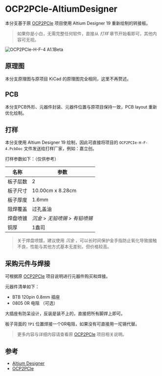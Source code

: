 
# OCP2PCIe-AltiumDesigner

本分支基于原 [OCP2PCIe](https://github.com/xiaoxinpro/OCP2PCIe-AltiumDesigner/tree/KiCad-V1) 项目使用 Altium Designer 19 重新绘制的转接板。

> 如果你是小白，无需完整任何软件，直接从 *打样* 章节开始看即可，其他内容可无视。

![OCP2PCIe-H-F-4 A1.1Beta](https://upload-images.jianshu.io/upload_images/1568014-7e8113da97d984a7.png?imageMogr2/auto-orient/strip%7CimageView2/2/w/1240)

## 原理图

本分支原理图与原项目 KiCad 的原理图完全相同，这里不再赘述。

## PCB

本分支PCB外形、元器件封装、元器件位置与原项目保持一致，PCB layout 重新优化绘制。

## 打样

本分支使用 Altium Designer 19 绘制，因此可直接将项目的 `OCP2PCIe-H-F-4.PcbDoc` 文件发送给打样厂家，例如：嘉立创。

打样参数如下：（仅供参考）

|名称|参数|
|---|---|
|板子层数|2|
|板子尺寸|10.00cm x 8.28cm|
|板子厚度|1.6mm|
|阻焊覆盖|过孔盖油|
|焊盘喷镀|*沉金* > *无铅喷锡* > *有铅喷锡*|
|铜厚|1盎司|

> 关于焊盘喷镀，建议使用 *沉金* ，可以长时间保护金手指防止氧化导致接触不良，性能与其他方式基本无差别，但价格较高。

## 采购元件与焊接

可根据原 [OCP2PCIe](https://github.com/xiaoxinpro/OCP2PCIe-AltiumDesigner/blob/KiCad-V1/doc/UserGuide_zh.md) 项目说明进行元器件购买和焊接。

元器件清单如下：

* BTB 120pin 0.8mm 插座
* 0805 0R 电阻 （可选）

大插座有防呆设计，反装是装不上的，直接把所有脚焊上即可。

板子背面的 `TP1` 位置焊接一个0R电阻，如果没有可直接用一坨锡代替。

> 更多内容与详细内容请查看原 [OCP2PCIe](https://github.com/KCORES/OCP2PCIe/) 项目相关说明。

## 参考

* [Altium Designer](https://www.altium.com.cn/)
* [OCP2PCIe](https://github.com/KCORES/OCP2PCIe/)

